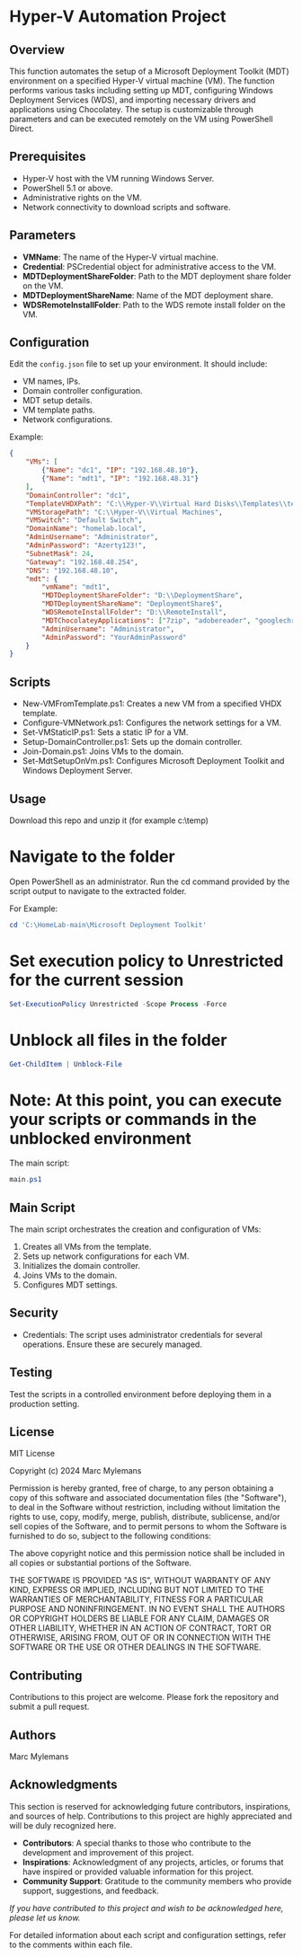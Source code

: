 # Hyper-V Automation Project

## Overview
This function automates the setup of a Microsoft Deployment Toolkit (MDT) environment on a specified Hyper-V virtual machine (VM). The function performs various tasks including setting up MDT, configuring Windows Deployment Services (WDS), and importing necessary drivers and applications using Chocolatey. The setup is customizable through parameters and can be executed remotely on the VM using PowerShell Direct.

## Prerequisites
- Hyper-V host with the VM running Windows Server.
- PowerShell 5.1 or above.
- Administrative rights on the VM.
- Network connectivity to download scripts and software.

## Parameters
- **VMName**: The name of the Hyper-V virtual machine.
- **Credential**: PSCredential object for administrative access to the VM.
- **MDTDeploymentShareFolder**: Path to the MDT deployment share folder on the VM.
- **MDTDeploymentShareName**: Name of the MDT deployment share.
- **WDSRemoteInstallFolder**: Path to the WDS remote install folder on the VM.


## Configuration
Edit the `config.json` file to set up your environment. It should include:

- VM names, IPs.
- Domain controller configuration.
- MDT setup details.
- VM template paths.
- Network configurations.

Example:
```json
{
    "VMs": [
        {"Name": "dc1", "IP": "192.168.48.10"},
        {"Name": "mdt1", "IP": "192.168.48.31"}
    ],
    "DomainController": "dc1",
    "TemplateVHDXPath": "C:\\Hyper-V\\Virtual Hard Disks\\Templates\\template_server2019.vhdx",
    "VMStoragePath": "C:\\Hyper-V\\Virtual Machines",
    "VMSwitch": "Default Switch",
    "DomainName": "homelab.local",
    "AdminUsername": "Administrator",
    "AdminPassword": "Azerty123!",
    "SubnetMask": 24,
    "Gateway": "192.168.48.254",
    "DNS": "192.168.48.10",
    "mdt": {
        "vmName": "mdt1",
        "MDTDeploymentShareFolder": "D:\\DeploymentShare",
        "MDTDeploymentShareName": "DeploymentShare$",
        "WDSRemoteInstallFolder": "D:\\RemoteInstall",
        "MDTChocolateyApplications": ["7zip", "adobereader", "googlechrome", "firefox", "javaruntime", "dotnet3.5", "dotnet4.5"],
        "AdminUsername": "Administrator",
        "AdminPassword": "YourAdminPassword"
    }
}
```

## Scripts

- New-VMFromTemplate.ps1: Creates a new VM from a specified VHDX template.
- Configure-VMNetwork.ps1: Configures the network settings for a VM.
- Set-VMStaticIP.ps1: Sets a static IP for a VM.
- Setup-DomainController.ps1: Sets up the domain controller.
- Join-Domain.ps1: Joins VMs to the domain.
- Set-MdtSetupOnVm.ps1: Configures Microsoft Deployment Toolkit and Windows Deployment Server.

## Usage

Download this repo and unzip it (for example c:\temp)
# Navigate to the folder
Open PowerShell as an administrator.
Run the cd command provided by the script output to navigate to the extracted folder.

For Example:

```powershell
cd 'C:\HomeLab-main\Microsoft Deployment Toolkit'
```

# Set execution policy to Unrestricted for the current session

```powershell
Set-ExecutionPolicy Unrestricted -Scope Process -Force
```

# Unblock all files in the folder

```powershell
Get-ChildItem | Unblock-File
```

# Note: At this point, you can execute your scripts or commands in the unblocked environment
The main script:

```powershell
main.ps1
```

## Main Script

The main script orchestrates the creation and configuration of VMs:

1) Creates all VMs from the template.
2) Sets up network configurations for each VM.
3) Initializes the domain controller.
4) Joins VMs to the domain.
5) Configures MDT settings.

## Security

- Credentials: The script uses administrator credentials for several operations. Ensure these are securely managed.

## Testing

Test the scripts in a controlled environment before deploying them in a production setting.

## License

MIT License

Copyright (c) 2024 Marc Mylemans

Permission is hereby granted, free of charge, to any person obtaining a copy
of this software and associated documentation files (the "Software"), to deal
in the Software without restriction, including without limitation the rights
to use, copy, modify, merge, publish, distribute, sublicense, and/or sell
copies of the Software, and to permit persons to whom the Software is
furnished to do so, subject to the following conditions:

The above copyright notice and this permission notice shall be included in all
copies or substantial portions of the Software.

THE SOFTWARE IS PROVIDED "AS IS", WITHOUT WARRANTY OF ANY KIND, EXPRESS OR
IMPLIED, INCLUDING BUT NOT LIMITED TO THE WARRANTIES OF MERCHANTABILITY,
FITNESS FOR A PARTICULAR PURPOSE AND NONINFRINGEMENT. IN NO EVENT SHALL THE
AUTHORS OR COPYRIGHT HOLDERS BE LIABLE FOR ANY CLAIM, DAMAGES OR OTHER
LIABILITY, WHETHER IN AN ACTION OF CONTRACT, TORT OR OTHERWISE, ARISING FROM,
OUT OF OR IN CONNECTION WITH THE SOFTWARE OR THE USE OR OTHER DEALINGS IN THE
SOFTWARE.


## Contributing

Contributions to this project are welcome. Please fork the repository and submit a pull request.

## Authors
Marc Mylemans

## Acknowledgments

This section is reserved for acknowledging future contributors, inspirations, and sources of help. Contributions to this project are highly appreciated and will be duly recognized here.

- **Contributors**: A special thanks to those who contribute to the development and improvement of this project.
- **Inspirations**: Acknowledgment of any projects, articles, or forums that have inspired or provided valuable information for this project.
- **Community Support**: Gratitude to the community members who provide support, suggestions, and feedback.

_If you have contributed to this project and wish to be acknowledged here, please let us know._



For detailed information about each script and configuration settings, refer to the comments within each file.

